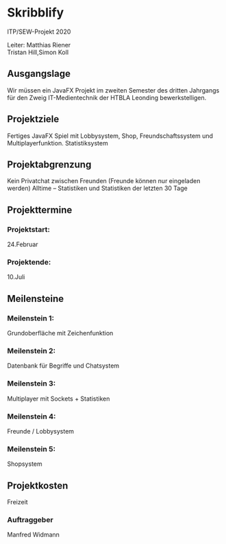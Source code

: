 # Skribblify
ITP/SEW-Projekt 2020


 Leiter: Matthias Riener	 <br>
 Tristan Hill,Simon Koll	
	
## Ausgangslage
Wir müssen ein JavaFX Projekt im zweiten Semester des dritten Jahrgangs für den Zweig IT-Medientechnik der HTBLA Leonding bewerkstelligen.
## Projektziele	
Fertiges JavaFX Spiel mit Lobbysystem, Shop, Freundschaftssystem und Multiplayerfunktion.
Statistiksystem

## Projektabgrenzung	
Kein Privatchat zwischen Freunden (Freunde können nur eingeladen werden)
Alltime – Statistiken und Statistiken der letzten 30 Tage
## Projekttermine	
### Projektstart:	
24.Februar	
### Projektende: 
10.Juli
## Meilensteine	
### Meilenstein 1:
Grundoberfläche mit Zeichenfunktion
### Meilenstein 2: 
Datenbank für Begriffe und Chatsystem
### Meilenstein 3: 
Multiplayer mit Sockets + Statistiken
### Meilenstein 4:
Freunde / Lobbysystem
### Meilenstein 5:
Shopsystem
	
## Projektkosten	
Freizeit

	
### Auftraggeber	
Manfred Widmann


